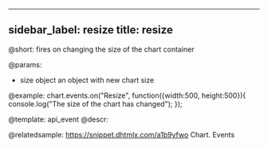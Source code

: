
---
sidebar_label: resize
title: resize
---          

@short:
fires on changing the size of the chart container

@params:
- size		object	 an object with new chart size


@example:
chart.events.on("Resize", function({width:500, height:500}){
    console.log("The size of the chart has changed");
});


@template: api_event
@descr:


@relatedsample: 
https://snippet.dhtmlx.com/a1b9yfwo	Chart. Events
